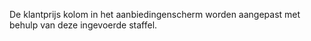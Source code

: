 De klantprijs kolom in het aanbiedingenscherm worden aangepast met behulp van deze ingevoerde staffel.